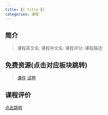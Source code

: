 ```yaml
---
title: {{ title }}
categories: 课程
---
```


## 简介

> 课程英文名: 
> 课程中文名: 
> 课程评分: 
> 课程描述: 

## 免费资源(点击对应板块跳转)

> [课件]()
> [试卷]()

## 课程评价

[点此跳转](https://dsanying.github.io/cuhksz/course-evaluation/)